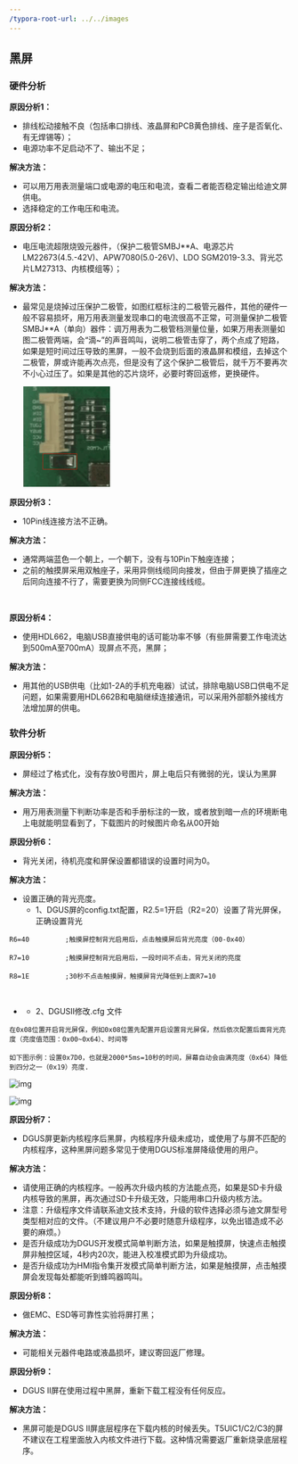 ```yaml
---
/typora-root-url: ../../images
---
```


## 黑屏

### **硬件分析**

**原因分析1：**

- 排线松动接触不良（包括串口排线、液晶屏和PCB黄色排线、座子是否氧化、有无焊锡等）；
- 电源功率不足启动不了、输出不足；

**解决方法：**

- 可以用万用表测量端口或电源的电压和电流，查看二者能否稳定输出给迪文屏供电。
- 选择稳定的工作电压和电流。                  

 

**原因分析2：**

- 电压电流超限烧毁元器件，（保护二极管SMBJ**A、电源芯片LM22673(4.5.-42V)、APW7080(5.0-26V)、LDO SGM2019-3.3、背光芯片LM27313、内核模组等）；

**解决方法：**

- 最常见是烧掉过压保护二极管，如图红框标注的二极管元器件，其他的硬件一般不容易损坏，用万用表测量发现串口的电流很高不正常，可测量保护二极管SMBJ**A（单向）器件：调万用表为二极管档测量位量，如果万用表测量如图二极管两端，会“滴~”的声音鸣叫，说明二极管击穿了，两个点成了短路，如果是短时间过压导致的黑屏，一般不会烧到后面的液晶屏和模组，去掉这个二极管，屏或许能再次点亮，但是没有了这个保护二极管后，就千万不要再次不小心过压了。如果是其他的芯片烧坏，必要时寄回返修，更换硬件。

  

  ![img](/images/clip_image002.png)



 



**原因分析3：**

- 10Pin线连接方法不正确。

**解决方法：**

- 通常两端蓝色一个朝上，一个朝下，没有与10Pin下触座连接；
- 之前的触摸屏采用双触座子，采用异侧线缆同向接发，但由于屏更换了插座之后同向连接不行了，需要更换为同侧FCC连接线线缆。

![]()

 

**原因分析4：**

- 使用HDL662，电脑USB直接供电的话可能功率不够（有些屏需要工作电流达到500mA至700mA）现屏点不亮，黑屏；

**解决方法：**

- 用其他的USB供电（比如1-2A的手机充电器）试试，排除电脑USB口供电不足问题，如果需要用HDL662B和电脑继续连接通讯，可以采用外部额外接线方法增加屏的供电。

 

### **软件分析**

**原因分析5：**

- 屏经过了格式化，没有存放0号图片，屏上电后只有微弱的光，误认为黑屏

**解决方法：**

- 用万用表测量下判断功率是否和手册标注的一致，或者放到暗一点的环境断电上电就能明显看到了，下载图片的时候图片命名从00开始

 

**原因分析6：**

- 背光关闭，待机亮度和屏保设置都错误的设置时间为0。

**解决方法：**

- 设置正确的背光亮度。
  - 1、DGUS屏的config.txt配置，R2.5=1开启（R2=20）设置了背光屏保，正确设置背光

```
R6=40         ;触摸屏控制背光启用后，点击触摸屏后背光亮度（00-0x40）

R7=10         ;触摸屏控制背光启用后，一段时间不点击，背光关闭的亮度

R8=1E         ;30秒不点击触摸屏，触摸屏背光降低到上面R7=10
```

​	

- - 2、DGUSII修改.cfg 文件

```
在0x08位置开启背光屏保，例如0x08位置先配置开启设置背光屏保，然后依次配置后面背光亮度（亮度值范围：0x00~0x64）、时间等

如下图示例：设置0x7D0，也就是2000*5ms=10秒的时间，屏幕自动会由满亮度（0x64）降低到四分之一（0x19）亮度.
```

![img](file:////Users/invokerx/Library/Group%20Containers/UBF8T346G9.Office/msoclip1/01/clip_image006.gif)

![img](file:////Users/invokerx/Library/Group%20Containers/UBF8T346G9.Office/msoclip1/01/clip_image008.gif)

 

**原因分析7：**

- DGUS屏更新内核程序后黑屏，内核程序升级未成功，或使用了与屏不匹配的内核程序，这种黑屏问题多常见于使用DGUS标准屏降级使用的用户。

**解决方法：**

- 请使用正确的内核程序。一般再次升级内核的方法能点亮，如果是SD卡升级内核导致的黑屏，再次通过SD卡升级无效，只能用串口升级内核方法。
- 注意：升级程序文件请联系迪文技术支持，升级的软件选择必须与迪文屏型号类型相对应的文件。（不建议用户不必要时随意升级程序，以免出错造成不必要的麻烦。）
- 是否升级成功为DGUS开发模式简单判断方法，如果是触摸屏，快速点击触摸屏非触控区域，4秒内20次，能进入校准模式即为升级成功。
- 是否升级成功为HMI指令集开发模式简单判断方法，如果是触摸屏，点击触摸屏会发现每处都能听到蜂鸣器鸣叫。

 

**原因分析8：**

- 做EMC、ESD等可靠性实验将屏打黑；

**解决方法：**

- 可能相关元器件电路或液晶损坏，建议寄回返厂修理。

 

**原因分析9：**

- DGUS II屏在使用过程中黑屏，重新下载工程没有任何反应。

**解决方法：**

- 黑屏可能是DGUS II屏底层程序在下载内核的时候丢失。T5UIC1/C2/C3的屏不建议在工程里面放入内核文件进行下载。这种情况需要返厂重新烧录底层程序。

